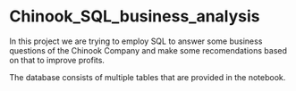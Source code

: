 # Chinook_SQL_business_analysis

In this project we are trying to employ SQL to answer some business questions of the Chinook Company and make some recomendations based on that to improve profits.

The database consists of multiple tables that are provided in the notebook.
